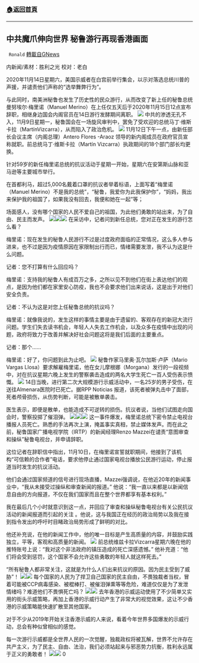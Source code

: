 ###  [:house:返回首頁](https://github.com/ourhimalayas/txt)
---

## 中共魔爪伸向世界 秘鲁游行再现香港画面
` Ronald` [轉載自GNews](https://gnews.org/zh-hans/563484/)

内新闻/素材：胜利之光 校对：老白

2020年11月14日星期六，美国示威者在白宫前举行集会，以示对落选总统川普的声援，并谴责他们声称的“选举舞弊行为”。

与此同时，南美洲秘鲁也发生了历史性的民众游行，从而改变了新上任的秘鲁总统曼努埃尔·梅里诺（Manuel Merino）在上任仅五天后于2020年11月15日12点宣布辞职，相继身边国会内阁官员在14日游行发酵期间离职。
![](https://gnews-media-offload.s3.amazonaws.com/wp-content/uploads/2020/11/16034317/1-134.jpg)
中共的渗透无孔不入，11月9日星期一，秘鲁国会在一场旋风审判中，罢免了受欢迎的总统马丁·维斯卡拉（MartínVizcarra），从而陷入了政治危机。
![](https://gnews-media-offload.s3.amazonaws.com/wp-content/uploads/2020/11/16033956/2-54.jpg)
11月12日下午一点，由新任部长会议主席（内阁总理）Antero Flores -Araoz 领导的新内阁成员在政府官员宣称就职。前总统马丁·维斯卡拉（Martín Vizcarra）执政期间的18个部门部长均更换。

针对59岁的新任梅里诺总统的抗议活动于星期一开始，星期六在安第斯山脉和亚马逊等主要城市举行。

在首都利马，超过5,000名戴着口罩的抗议者举着标语，上面写着“梅里诺（Manuel Merino）不是我的总统”，“秘鲁，我爱你为此我保护你”，“妈妈，我出来保护我的祖国了，如果我没有回去，我便和她在一起”等；

场面感人，没有哪个国家的人民不爱自己的祖国，为此他们勇敢的站出来，为了自由、民主而发声。
![](https://gnews-media-offload.s3.amazonaws.com/wp-content/uploads/2020/11/16033958/5%E3%80%81.jpg)![](https://gnews-media-offload.s3.amazonaws.com/wp-content/uploads/2020/11/16034212/7-23.jpg)![](https://gnews-media-offload.s3.amazonaws.com/wp-content/uploads/2020/11/16034122/6-22.jpg)
在采访中，记者问到新任总统，您对正在发生的游行怎么看？

梅里诺：现在发生的秘鲁人民游行不过是过度政府面临的正常情况，这么多人参与进来，也不过是因为疫情原因在家限制出行而已，情绪需要发泄，我不认为这是什么问题。

记者：您不打算有什么回应吗？

梅里诺：支持我的秘鲁人有成百万之多，之所以见不到他们在街上表达他们的观点，是因为他们都在家里安心防疫，我也不会要求他们出来说话，这是出于对他们安全负责。

记者：不认为这是对您上任秘鲁总统的抗议吗？

梅里诺：就像我说的，发生这样的事情主要是由于遗留的、客观存在的新冠大流行问题。学生们失去读书机会，年轻人人失去工作机会，以及众多在疫情中出现的问题，政府将致力于改善并解决好社会问题这将是我们后面的主要重点。

记者：那个……

梅里诺：好了，你问题到此为止吧。
![](https://gnews-media-offload.s3.amazonaws.com/wp-content/uploads/2020/11/16034333/8-25.png)
秘鲁作家马里奥·瓦尔加斯·卢萨（Mario Vargas Llosa）要求解雇梅里诺，他在女儿摩根娜（Morgana）发行的一段视频中，对在抗议星期六晚上发生的警察袭击造成的两名大学生死亡一百人受伤表示愤慨。
![](https://gnews-media-offload.s3.amazonaws.com/wp-content/uploads/2020/11/16034343/9-9.jpg)
14日当晚，进行第二次大规模游行示威活动中，一名25岁的男子受伤，在送往Almenara医院时已死亡。据RPP Noticias 报道，该死者被弹丸击中了面部，死者颅骨损伤，从伤势判断，可能是被散单袭击。

医生表示，即便是散单，也能造成不可逆转的损伤。抗议者说，当他们试图走向国会时，警察投掷了催泪弹。
![](https://gnews-media-offload.s3.amazonaws.com/wp-content/uploads/2020/11/16034435/10-9.jpg)![](https://gnews-media-offload.s3.amazonaws.com/wp-content/uploads/2020/11/16034530/12-10.jpg)![](https://gnews-media-offload.s3.amazonaws.com/wp-content/uploads/2020/11/16034542/11-29.jpg)
这一事件爆发，梅里诺总统下密令禁止电视台播报人员死亡。熟悉的手法再次上演，掩盖事实真相，禁止媒体发声。而在此之前，秘鲁国家广播电视学院（IRTP）的新闻经理Renzo Mazzei在谴责“意图审查和操纵”秘鲁电视台，并申请辞职。

这位记者在辞职信中指出，11月10日，在梅里诺宣誓就职期间，他接到了该机构“可信赖的合作者”电话，要求他停止通过国家电视台播放公民游行运动，停止报道当时发生的抗议活动。

他们会通过国家频道的信号进行现场直播，Mazzei强调说，在他近20年的新闻事业中，“我从未接受过操纵和审查新闻的报道。” 他说：“我一直以来都是以新闻信息自由的方向报道，不仅在我们国家而且在整个世界都享有基本权利。”

我在最后几个小时就意识到这一点，并回应了审查和操纵秘鲁电视台有关公民抗议活动的新闻报道而引起的关注 。他说，这与我国正在经历的政治局势以及我在接到指令发出的呼吁时目睹政治局势形成了鲜明的对比。

他还补充说，在他的新闻工作中，他的唯一目标是产生高质量的内容，并鼓励实践独立，平等，客观和高质量的新闻。
![](https://gnews-media-offload.s3.amazonaws.com/wp-content/uploads/2020/11/16034633/13-10.png)
前总统维兹卡拉Vizcarra星期六晚在他的推特账号上说：“我对这个非法政府的镇压造成的死亡深感遗憾。” 他补充道：“他们将会受到惩罚，这个国家不会允许这些勇敢的年轻人就这样死去。”

“所有秘鲁人都非常关注，这就是为什么人们出来抗议的原因。因为民主受到了威胁”！
![](https://gnews-media-offload.s3.amazonaws.com/wp-content/uploads/2020/11/16034711/14-4.jpg)![](https://gnews-media-offload.s3.amazonaws.com/wp-content/uploads/2020/11/16034720/15-6.jpg)
每个国家的人民为了捍卫自己国家的民主自由，不畏独裁者当权，冒着可能被CCP病毒感染、被棍棒打、被催泪弹熏等等危险，难道仅仅是为了发泄情绪吗？难道他们不畏惧死亡吗？
![](https://gnews-media-offload.s3.amazonaws.com/wp-content/uploads/2020/11/16034910/16-5.jpg)![](https://gnews-media-offload.s3.amazonaws.com/wp-content/uploads/2020/11/16042050/17-4.jpg)
去年香港的示威运动使用了不少简单又实用的街头示威策略，再加上香港的示威行动产生了非常大的视觉效果，这让不少香港的示威策略能快速扩散至其他国家。

对于不少从2019年开始关注香港示威的人来说，看着今年世界多国爆发的示威行动，总会有种似曾相似的感觉。

每一次游行示威都是全世界人民的一次觉醒，独裁政权将被瓦解，世界不允许存在共产主义，为了民主、自由、法治，我们必须站起来与邪恶势力抗衡，胜利永远属于正义的勇敢者！
![](https://gnews-media-offload.s3.amazonaws.com/wp-content/uploads/2020/11/16035332/19-5.jpg)![](https://gnews-media-offload.s3.amazonaws.com/wp-content/uploads/2020/11/16035335/20-1.jpg)
0

